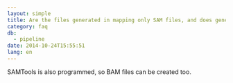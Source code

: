 ```yaml
---
layout: simple
title: Are the files generated in mapping only SAM files, and does generation of BAM files have to be executed separately with SAMTools?
category: faq
db:
  - pipeline
date: 2014-10-24T15:55:51
lang: en
---
```




SAMTools is also programmed, so BAM files can be created too. 